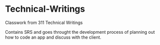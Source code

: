 # Technical-Writings

Classwork from 311 Technical Writings  
  
Contains SRS and goes throught the development process of planning out how to code an app and discuss with the client.  
